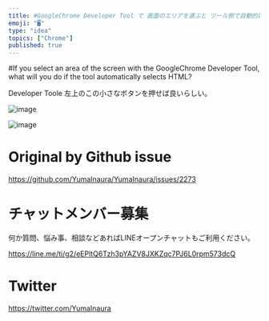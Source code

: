 ```yaml
---
title: #GoogleChrome Developer Tool で 画面のエリアを選ぶと ツール側で自動的に HTMLを選択状態にしてくれるあれは
emoji: "🖥"
type: "idea"
topics: ["Chrome"]
published: true
---
```


#If you select an area of the screen with the GoogleChrome Developer Tool, what will you do if the tool automatically selects HTML?


Developer Toole 左上のこの小さなボタンを押せば良いらしい。

![image](https://user-images.githubusercontent.com/13635059/62840242-48ad9400-bcd2-11e9-8855-ee9a789efa1d.png)

![image](https://user-images.githubusercontent.com/13635059/62840241-4814fd80-bcd2-11e9-8d3d-f663ad2d807d.png)



# Original by Github issue

https://github.com/YumaInaura/YumaInaura/issues/2273








<!-- Update From Qiita API -->

# チャットメンバー募集


何か質問、悩み事、相談などあればLINEオープンチャットもご利用ください。

https://line.me/ti/g2/eEPltQ6Tzh3pYAZV8JXKZqc7PJ6L0rpm573dcQ





# Twitter


https://twitter.com/YumaInaura


<!-- Update From Qiita API -->



